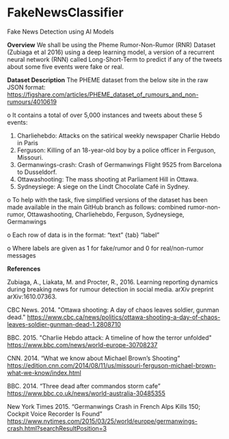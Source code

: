 # FakeNewsClassifier
Fake News Detection using AI Models

**Overview**
We shall be using the Pheme Rumor-Non-Rumor (RNR) Dataset (Zubiaga et al 2016) using a deep learning model, a version of a recurrent neural network (RNN) called Long-Short-Term to predict if any of the tweets about some five events were fake or real.


**Dataset Description**
The PHEME dataset from the below site in the raw JSON format: https://figshare.com/articles/PHEME_dataset_of_rumours_and_non-rumours/4010619 

o	It contains a total of over 5,000 instances and tweets about these 5 events:


1.	Charliehebdo: Attacks on the satirical weekly newspaper Charlie Hebdo in Paris
2.	Ferguson: Killing of an 18-year-old boy by a police officer in Ferguson, Missouri.
3.	Germanwings-crash: Crash of Germanwings Flight 9525 from Barcelona to Dusseldorf.
4.	Ottawashooting: The mass shooting at Parliament Hill in Ottawa.
5.	Sydneysiege: A siege on the Lindt Chocolate Café in Sydney.

o To help with the task, five simplified versions of the dataset has been made available in the main GitHub branch
as follows: combined rumor-non-rumor, Ottawashooting, Charliehebdo, Ferguson, Sydneysiege, Germanwings


o	Each row of data is in the format: “text” {tab} “label”

o	Where labels are given as 1 for fake/rumor and 0 for real/non-rumor messages


**References**

Zubiaga, A., Liakata, M. and Procter, R., 2016. Learning reporting dynamics during breaking news for rumour detection in social media. arXiv preprint arXiv:1610.07363.

CBC News. 2014. "Ottawa shooting: A day of chaos leaves soldier, gunman dead." https://www.cbc.ca/news/politics/ottawa-shooting-a-day-of-chaos-leaves-soldier-gunman-dead-1.2808710

BBC. 2015. "Charlie Hebdo attack: A timeline of how the terror unfolded" https://www.bbc.com/news/world-europe-30708237

CNN. 2014. “What we know about Michael Brown’s Shooting” https://edition.cnn.com/2014/08/11/us/missouri-ferguson-michael-brown-what-we-know/index.html

BBC. 2014. “Three dead after commandos storm cafe” https://www.bbc.co.uk/news/world-australia-30485355

New York Times 2015. “Germanwings Crash in French Alps Kills 150; Cockpit Voice Recorder Is Found” https://www.nytimes.com/2015/03/25/world/europe/germanwings-crash.html?searchResultPosition=3
